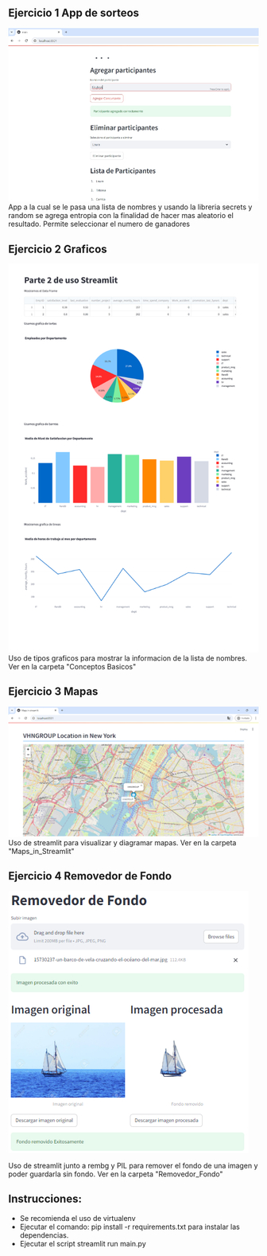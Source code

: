 ## Ejercicio 1 App de sorteos ##
![Ejemplo](https://github.com/vhngroup/Exercise_StreamLit/blob/main/static/example.png)
App a la cual se le pasa una lista de nombres y usando la libreria secrets y random se agrega entropia con la finalidad de hacer mas aleatorio el resultado.
Permite seleccionar el numero de ganadores

## Ejercicio 2 Graficos ##
![Ejemplo](https://github.com/vhngroup/Exercise_StreamLit/blob/main/static/image_graficos.png)
Uso de tipos graficos para mostrar la informacion de la lista de nombres.
Ver en la carpeta "Conceptos Basicos"

## Ejercicio 3 Mapas ##
![Ejemplo](https://github.com/vhngroup/Exercise_StreamLit/blob/main/static/image_Maps.png)
Uso de streamlit para visualizar y diagramar mapas.
Ver en la carpeta "Maps_in_Streamlit"

## Ejercicio 4 Removedor de Fondo ##
![Ejemplo](https://github.com/vhngroup/Exercise_StreamLit/blob/main/static/remove_background.png)

Uso de streamlit junto a rembg y PIL para remover el fondo de una imagen y poder guardarla sin fondo.
Ver en la carpeta "Removedor_Fondo"
 
## Instrucciones:
* Se recomienda el uso de virtualenv
* Ejecutar el comando: pip install -r requirements.txt para instalar las dependencias.
* Ejecutar el script streamlit run main.py